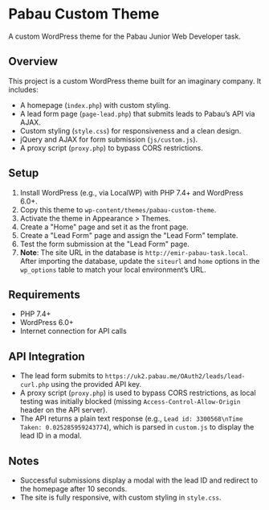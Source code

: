 # Pabau Custom Theme
A custom WordPress theme for the Pabau Junior Web Developer task.

## Overview
This project is a custom WordPress theme built for an imaginary company. It includes:
- A homepage (`index.php`) with custom styling.
- A lead form page (`page-lead.php`) that submits leads to Pabau’s API via AJAX.
- Custom styling (`style.css`) for responsiveness and a clean design.
- jQuery and AJAX for form submission (`js/custom.js`).
- A proxy script (`proxy.php`) to bypass CORS restrictions.

## Setup
1. Install WordPress (e.g., via LocalWP) with PHP 7.4+ and WordPress 6.0+.
2. Copy this theme to `wp-content/themes/pabau-custom-theme`.
3. Activate the theme in Appearance > Themes.
4. Create a "Home" page and set it as the front page.
5. Create a "Lead Form" page and assign the "Lead Form" template.
6. Test the form submission at the "Lead Form" page.
7. **Note**: The site URL in the database is `http://emir-pabau-task.local`. After importing the database, update the `siteurl` and `home` options in the `wp_options` table to match your local environment’s URL.

## Requirements
- PHP 7.4+
- WordPress 6.0+
- Internet connection for API calls

## API Integration
- The lead form submits to `https://uk2.pabau.me/OAuth2/leads/lead-curl.php` using the provided API key.
- A proxy script (`proxy.php`) is used to bypass CORS restrictions, as local testing was initially blocked (missing `Access-Control-Allow-Origin` header on the API server).
- The API returns a plain text response (e.g., `Lead id: 3300568\nTime Taken: 0.025285959243774`), which is parsed in `custom.js` to display the lead ID in a modal.

## Notes
- Successful submissions display a modal with the lead ID and redirect to the homepage after 10 seconds.
- The site is fully responsive, with custom styling in `style.css`.